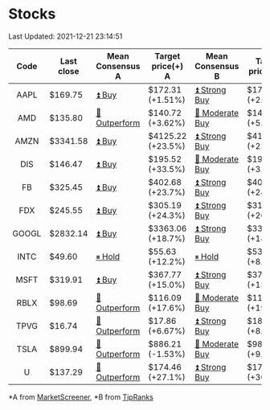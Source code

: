 # Stocks
Last Updated: 2021-12-21 23:14:51

|Code|Last close|Mean Consensus A|Target price(+) A|Mean Consensus B|Target price(+) B|
|:--:|-|-|-|-|-|
|AAPL|$169.75|[⏫ Buy](https://m.marketscreener.com/quote/stock/-4849/)|$172.31 (+1.51%)|[⏫ Strong Buy](https://www.tipranks.com/stocks/aapl/forecast)|$174.08 (+2.55%)|
|AMD|$135.80|[🔼 Outperform](https://m.marketscreener.com/quote/stock/-19475876/)|$140.72 (+3.62%)|[🔼 Moderate Buy](https://www.tipranks.com/stocks/amd/forecast)|$143.15 (+5.41%)|
|AMZN|$3341.58|[⏫ Buy](https://m.marketscreener.com/quote/stock/-12864605/)|$4125.22 (+23.5%)|[⏫ Strong Buy](https://www.tipranks.com/stocks/amzn/forecast)|$4127.50 (+23.52%)|
|DIS|$146.47|[⏫ Buy](https://m.marketscreener.com/quote/stock/-4842/)|$195.52 (+33.5%)|[🔼 Moderate Buy](https://www.tipranks.com/stocks/dis/forecast)|$198.00 (+32.02%)|
|FB|$325.45|[⏫ Buy](https://m.marketscreener.com/quote/stock/-10547141/)|$402.68 (+23.7%)|[⏫ Strong Buy](https://www.tipranks.com/stocks/fb/forecast)|$406.31 (+24.84%)|
|FDX|$245.55|[⏫ Buy](https://m.marketscreener.com/quote/stock/-12585/)|$305.19 (+24.3%)|[⏫ Strong Buy](https://www.tipranks.com/stocks/fdx/forecast)|$310.71 (+26.54%)|
|GOOGL|$2832.14|[⏫ Buy](https://m.marketscreener.com/quote/stock/-24203373/)|$3363.06 (+18.7%)|[⏫ Strong Buy](https://www.tipranks.com/stocks/googl/forecast)|$3368.75 (+18.95%)|
|INTC|$49.60|[⏸ Hold](https://m.marketscreener.com/quote/stock/-4829/)|$55.63 (+12.2%)|[⏸ Hold](https://www.tipranks.com/stocks/intc/forecast)|$53.80 (+8.47%)|
|MSFT|$319.91|[⏫ Buy](https://m.marketscreener.com/quote/stock/-4835/)|$367.77 (+15.0%)|[⏫ Strong Buy](https://www.tipranks.com/stocks/msft/forecast)|$370.23 (+13.12%)|
|RBLX|$98.69|[🔼 Outperform](https://m.marketscreener.com/quote/stock/-117793644/)|$116.09 (+17.6%)|[🔼 Moderate Buy](https://www.tipranks.com/stocks/rblx/forecast)|$116.90 (+19.59%)|
|TPVG|$16.74|[🔼 Outperform](https://m.marketscreener.com/quote/stock/-15933327/)|$17.86 (+6.67%)|[⏫ Strong Buy](https://www.tipranks.com/stocks/tpvg/forecast)|$18.13 (+8.30%)|
|TSLA|$899.94|[🔼 Outperform](https://m.marketscreener.com/quote/stock/-6344549/)|$886.21 (-1.53%)|[🔼 Moderate Buy](https://www.tipranks.com/stocks/tsla/forecast)|$985.64 (+9.52%)|
|U|$137.29|[🔼 Outperform](https://m.marketscreener.com/quote/stock/-112492634/)|$174.46 (+27.1%)|[⏫ Strong Buy](https://www.tipranks.com/stocks/u/forecast)|$178.86 (+30.28%)|


*A from [MarketScreener](https://www.marketscreener.com), *B from [TipRanks](https://www.tipranks.com)
